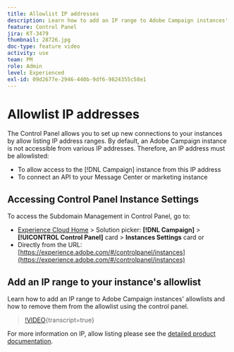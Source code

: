 ```yaml
---
title: Allowlist IP addresses
description: Learn how to add an IP range to Adobe Campaign instances' allowlists and how to remove them from the allowlist using the control panel.
feature: Control Panel
jira: KT-3479
thumbnail: 28726.jpg
doc-type: feature video
activity: use
team: PM
role: Admin
level: Experienced
exl-id: 09d2677e-2946-440b-9df6-9824355c58e1
---
```

# Allowlist IP addresses

The Control Panel allows you to set up new connections to your instances by allow listing IP address ranges. By default, an Adobe Campaign instance is not accessible from various IP addresses. Therefore, an IP address must be allowlisted:

* To allow access to the [!DNL Campaign] instance from this IP address
* To connect an API to your Message Center or marketing instance

## Accessing Control Panel Instance Settings

To access the Subdomain Management in Control Panel, go to:

* [Experience Cloud Home](https://experience.adobe.com/#/home) > Solution picker: **[!DNL Campaign]** > **[!UICONTROL Control Panel]** card > **Instances Settings** card 
  or
* Directly from the URL: [https://experience.adobe.com/#/controlpanel/instances](https://experience.adobe.com/#/controlpanel/instances)

## Add an IP range to your instance's allowlist

Learn how to add an IP range to Adobe Campaign instances' allowlists and how to remove them from the allowlist using the control panel.

>[!VIDEO](https://video.tv.adobe.com/v/28726?learn=on){transcript=true}

For more information on IP, allow listing please see the [detailed product documentation](https://experienceleague.adobe.com/docs/control-panel/using/sftp-management/ip-range-allow-listing.html).
